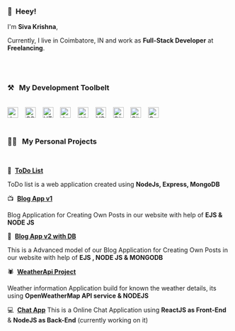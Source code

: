 

### 👋&nbsp;&nbsp;Heey!

I'm **Siva Krishna**, 

Currently, I live in Coimbatore, IN and work as **Full-Stack Developer** at **Freelancing**.

<br><br>
### ⚒&nbsp;&nbsp;&nbsp;My Development Toolbelt
<br><img alt="JavaScript" title="JavaScript" src="https://user-images.githubusercontent.com/1680157/87443764-4af82c80-c5cc-11ea-82c2-c368ee12cf6d.png" height="24">&nbsp;&nbsp;&nbsp;&nbsp;<img alt="CSS" title="CSS" src="https://user-images.githubusercontent.com/1680157/87443759-4a5f9600-c5cc-11ea-8ae0-715433c1f781.png" height="24">&nbsp;&nbsp;&nbsp;&nbsp;<img alt="HTML" title="HTML" src="https://user-images.githubusercontent.com/1680157/87443762-4af82c80-c5cc-11ea-85cf-57be0e83c169.png" height="24">&nbsp;&nbsp;&nbsp;&nbsp;<img alt="JavaScript" title="JavaScript" src="https://cdn.freebiesupply.com/logos/large/2x/react-1-logo-png-transparent.png" height="24">&nbsp;&nbsp;&nbsp;&nbsp;<img alt=" title=" title="Node.js" src="https://user-images.githubusercontent.com/1680157/87443758-4a5f9600-c5cc-11ea-8f63-92e126a1145b.png" height="24">&nbsp;&nbsp;&nbsp;&nbsp;<img alt="VS Code" title="VS Code" src="https://user-images.githubusercontent.com/1680157/87443751-492e6900-c5cc-11ea-9854-f82d4d921133.png" height="24">&nbsp;&nbsp;&nbsp;&nbsp;<img alt="Git" title="Git" src="https://cdn.freebiesupply.com/logos/large/2x/mongodb-logo-png-transparent.png" height="24">&nbsp;&nbsp;&nbsp;&nbsp;<img alt="Git" title="Git" src="https://user-images.githubusercontent.com/1680157/87443755-49c6ff80-c5cc-11ea-954a-579f7c72873a.png" height="24">&nbsp;&nbsp;&nbsp;&nbsp;<img alt="Google Chrome" title="Google Chrome" src="https://user-images.githubusercontent.com/1680157/87443745-47fd3c00-c5cc-11ea-878f-44f34572775e.png" height="24"><br><br>
### 👨‍💻&nbsp;&nbsp;&nbsp;My Personal Projects
<br>

💼&nbsp;&nbsp;**[ToDo List](https://github.com/sivakrishnacode/todolistV1)**

ToDo list is a web application created using **NodeJs, Express, MongoDB**

📺&nbsp;&nbsp;**[Blog App v1](https://github.com/sivakrishnacode/BlogApp_V1-without-DB)**

Blog Application for Creating Own Posts in our website with help of **EJS & NODE JS** 

📝&nbsp;&nbsp;**[Blog App v2 with DB](https://github.com/sivakrishnacode/BlogApp_v2-With-DB)**

This is a Advanced model of our Blog Application for Creating Own Posts in our website with help of **EJS , NODE JS & MONGODB**

🕷&nbsp;&nbsp;**[WeatherApi Project](https://github.com/sivakrishnacode/weatherApi)**

Weather information Application build for known the weather details, its using **OpenWeatherMap API service & NODEJS**

💻&nbsp;&nbsp;**[Chat App]()**
This is a Online Chat Application using **ReactJS as Front-End** & **NodeJS as Back-End** 
(currently working on it) 

